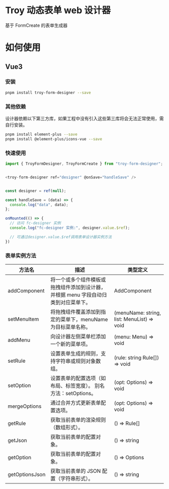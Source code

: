 <!--
 * @Descripttion:
 * @version:
 * @Author: wangmin
 * @Date: 2025-04-27 15:03:16
 * @LastEditors: wangmin
 * @LastEditTime: 2025-05-13 15:00:39
-->

# Troy 动态表单 web 设计器

基于 FormCreate 的表单生成器

# 如何使用

## Vue3

### 安装

```bash
pnpm install troy-form-designer --save
```

### 其他依赖

设计器依赖以下第三方库，如果工程中没有引入这些第三库将会无法正常使用，需自行安装。

```bash
pnpm install element-plus --save
pnpm install @element-plus/icons-vue --save
```

### 快速使用

```js
import { TroyFormDesigner, TroyFormCreate } from "troy-form-designer";


<troy-form-designer ref="designer" @onSave="handleSave" />


const designer = ref(null);

const handleSave = (data) => {
  console.log("data", data);
};

onMounted(() => {
  // 访问 fc-designer 实例
  console.log("fc-designer 实例:", designer.value.$ref);

  // 可通过designer.value.$ref调用表单设计器实例方法
})

```

### 表单实例方法

| 方法名         | 描述                                                                               | 类型定义                                   |
| -------------- | ---------------------------------------------------------------------------------- | ------------------------------------------ |
| addComponent   | 将一个或多个组件模板或拖拽组件添加到设计器，并根据 menu 字段自动归类到对应菜单下。 | AddComponent                               |
| setMenuItem    | 将拖拽组件覆盖添加到指定的菜单下，menuName 为目标菜单名称。                        | (menuName: string, list: MenuList) => void |
| addMenu        | 向设计器左侧菜单栏添加一个新的菜单项。                                             | (menu: Menu) => void                       |
| setRule        | 设置表单生成的规则，支持字符串或规则对象数组。                                     | (rule: string Rule[]) => void              |
| setOption      | 设置表单的配置选项（如布局、标签宽度）。 别名方法：setOptions。                    | (opt: Options) => void                     |
| mergeOptions   | 通过合并方式更新表单配置选项。                                                     | (opt: Options) => void                     |
| getRule        | 获取当前表单的渲染规则（数组形式）。                                               | () => Rule[]                               |
| getJson        | 获取当前表单的配置对象。                                                           | () => string                               |
| getOption      | 获取当前表单的配置对象。                                                           | () => Options                              |
| getOptionsJson | 获取当前表单的 JSON 配置（字符串形式）。                                           | () => string                               |

